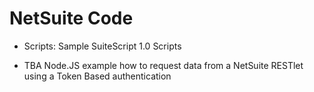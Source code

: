# NetSuite Code

- Scripts: Sample SuiteScript 1.0 Scripts

- TBA
Node.JS example how to request data from a NetSuite RESTlet using a Token Based authentication


